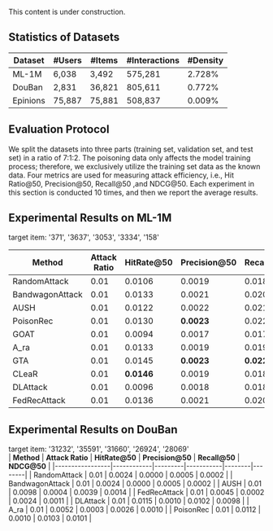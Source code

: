This content is under construction.

<h2>Statistics of Datasets</h2>

| Dataset | #Users | #Items | #Interactions | #Density |
| --- | --- | --- | --- | --- |
| ML-1M | 6,038 | 3,492 | 575,281 | 2.728% |
| DouBan | 2,831 | 36,821 | 805,611 | 0.772% |
| Epinions | 75,887 | 75,881 | 508,837 | 0.009% |

<h2>Evaluation Protocol</h2>

We split the datasets into three parts (training set, validation set, and test set) in a ratio of 7:1:2. The poisoning data only affects the model training process; therefore, we exclusively utilize the training set data as the known data. Four metrics are used for measuring attack efficiency, i.e., Hit Ratio@50, Precision@50, Recall@50 ,and NDCG@50. Each experiment in this section is conducted 10 times, and then we report the average results.

<h2>Experimental Results on ML-1M</h2>

target item: '371', '3637', '3053', '3334', '158' <br>

| **Method**          | **Attack Ratio** | **HitRate@50** | **Precision@50** | **Recall@50** | **NDCG@50**   |
|-----------------|------------|---------|-----------|--------|--------|
| RandomAttack    | 0.01       | 0.0106  | 0.0019    | 0.0185 | 0.0112 |
| BandwagonAttack | 0.01       | 0.0133  | 0.0021    | 0.0206 | 0.0131 |
| AUSH            | 0.01       | 0.0122  | 0.0022    | 0.0217 | 0.0169 |
| PoisonRec       | 0.01       | 0.0130  | **0.0023**    | 0.0225 | **0.0177** |
| GOAT            | 0.01       | 0.0094  | 0.0017    | 0.0173 | 0.0104 |
| A_ra            | 0.01       | 0.0133  | 0.0019    | 0.0192 | 0.0097 |
| GTA             | 0.01       | 0.0145  | **0.0023**    | **0.0227** | 0.0098 |
| CLeaR           | 0.01       | **0.0146**  | 0.0019    | 0.0188 | 0.0092 |
| DLAttack        | 0.01       | 0.0096  | 0.0018    | 0.0183 | 0.0142 |
| FedRecAttack    | 0.01       | 0.0136  | 0.0021    | 0.0207 | 0.0113 |



<h2>Experimental Results on DouBan</h2>

target item: '31232', '35591', '31660', '26924', '28069' <br>
| **Method**          | **Attack Ratio** | **HitRate@50** | **Precision@50** | **Recall@50** | **NDCG@50**   |
|-----------------|------------|---------|-----------|--------|--------|
| RandomAttack    | 0.01       | 0.0024  | 0.0000    | 0.0005 | 0.0002 |
| BandwagonAttack | 0.01       | 0.0024  | 0.0000    | 0.0005 | 0.0002 |
| AUSH            | 0.01       | 0.0098  | 0.0004    | 0.0039 | 0.0014 |
| FedRecAttack    | 0.01       | 0.0045  | 0.0002    | 0.0024 | 0.0011 |
| DLAttack        | 0.01       | 0.0115  | 0.0010    | 0.0102 | 0.0098 |
| A_ra            | 0.01       | 0.0052  | 0.0003    | 0.0026 | 0.0010 |
| PoisonRec       | 0.01       | 0.0112  | 0.0010    | 0.0103 | 0.0101 |

